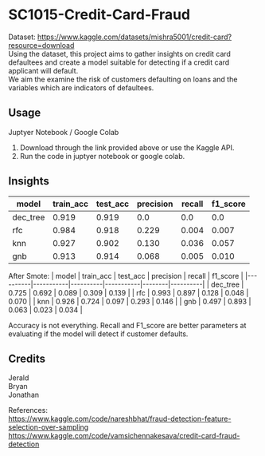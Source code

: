 # SC1015-Credit-Card-Fraud  
Dataset: https://www.kaggle.com/datasets/mishra5001/credit-card?resource=download  
Using the dataset, this project aims to gather insights on credit card defaultees and create a model suitable for detecting if a credit card applicant will default.  
We aim the examine the risk of customers defaulting on loans and the variables which are indicators of defaultees.  

## Usage
Juptyer Notebook / Google Colab

1. Download through the link provided above or use the Kaggle API.
2. Run the code in juptyer notebook or google colab.

## Insights
| model    | train_acc | test_acc | precision | recall | f1_score |
|----------|-----------|----------|-----------|--------|----------|
| dec_tree | 0.919     | 0.919    | 0.0       | 0.0    | 0.0      |
| rfc      | 0.984     | 0.918    | 0.229     | 0.004  | 0.007    |
| knn      | 0.927     | 0.902    | 0.130     | 0.036  | 0.057    |
| gnb      | 0.913     | 0.914    | 0.068     | 0.005  | 0.010    |
  
After Smote:
| model    | train_acc | test_acc | precision | recall | f1_score |
|----------|-----------|----------|-----------|--------|----------|
| dec_tree | 0.725     | 0.692    | 0.089     | 0.309  | 0.139    |
| rfc      | 0.993     | 0.897    | 0.128     | 0.048  | 0.070    |
| knn      | 0.926     | 0.724    | 0.097     | 0.293  | 0.146    |
| gnb      | 0.497     | 0.893    | 0.063     | 0.023  | 0.034    |

Accuracy is not everything. Recall and F1_score are better parameters at evaluating if the model will detect if customer defaults.

## Credits
Jerald  
Bryan  
Jonathan  

References:  
https://www.kaggle.com/code/nareshbhat/fraud-detection-feature-selection-over-sampling  
https://www.kaggle.com/code/vamsichennakesava/credit-card-fraud-detection  
